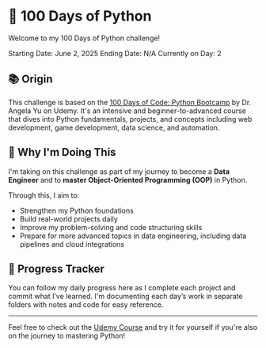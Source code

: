 # 🐍 100 Days of Python

Welcome to my 100 Days of Python challenge!

Starting Date: June 2, 2025
Ending Date: N/A
Currently on Day: 2
## 📚 Origin

This challenge is based on the [100 Days of Code: Python Bootcamp](https://www.udemy.com/course/100-days-of-code/) by Dr. Angela Yu on Udemy. It's an intensive and beginner-to-advanced course that dives into Python fundamentals, projects, and concepts including web development, game development, data science, and automation.

## 🎯 Why I'm Doing This

I'm taking on this challenge as part of my journey to become a **Data Engineer** and to **master Object-Oriented Programming (OOP)** in Python. 

Through this, I aim to:

- Strengthen my Python foundations
- Build real-world projects daily
- Improve my problem-solving and code structuring skills
- Prepare for more advanced topics in data engineering, including data pipelines and cloud integrations

## 🚀 Progress Tracker

You can follow my daily progress here as I complete each project and commit what I’ve learned. I'm documenting each day’s work in separate folders with notes and code for easy reference.

---

Feel free to check out the [Udemy Course](https://www.udemy.com/course/100-days-of-code/) and try it for yourself if you're also on the journey to mastering Python!
